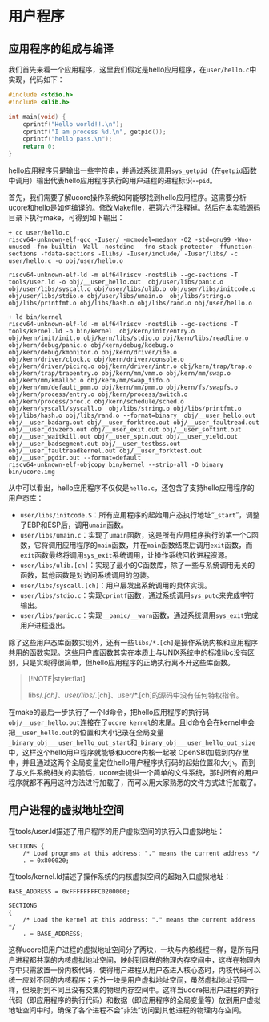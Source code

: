 # 用户程序

## 应用程序的组成与编译

我们首先来看一个应用程序，这里我们假定是hello应用程序，在`user/hello.c`中实现，代码如下：

```c
#include <stdio.h>
#include <ulib.h>

int main(void) {
    cprintf("Hello world!!.\n");
    cprintf("I am process %d.\n", getpid());
    cprintf("hello pass.\n");
    return 0;
}
```

hello应用程序只是输出一些字符串，并通过系统调用`sys_getpid`（在`getpid`函数中调用）输出代表hello应用程序执行的用户进程的进程标识--`pid`。

首先，我们需要了解ucore操作系统如何能够找到hello应用程序。这需要分析ucore和hello是如何编译的。修改Makefile，把第六行注释掉。然后在本实验源码目录下执行make，可得到如下输出：

```text
+ cc user/hello.c
riscv64-unknown-elf-gcc -Iuser/ -mcmodel=medany -O2 -std=gnu99 -Wno-unused -fno-builtin -Wall -nostdinc  -fno-stack-protector -ffunction-sections -fdata-sections -Ilibs/ -Iuser/include/ -Iuser/libs/ -c user/hello.c -o obj/user/hello.o

riscv64-unknown-elf-ld -m elf64lriscv -nostdlib --gc-sections -T tools/user.ld -o obj/__user_hello.out  obj/user/libs/panic.o obj/user/libs/syscall.o obj/user/libs/ulib.o obj/user/libs/initcode.o obj/user/libs/stdio.o obj/user/libs/umain.o  obj/libs/string.o obj/libs/printfmt.o obj/libs/hash.o obj/libs/rand.o obj/user/hello.o

+ ld bin/kernel
riscv64-unknown-elf-ld -m elf64lriscv -nostdlib --gc-sections -T tools/kernel.ld -o bin/kernel  obj/kern/init/entry.o obj/kern/init/init.o obj/kern/libs/stdio.o obj/kern/libs/readline.o obj/kern/debug/panic.o obj/kern/debug/kdebug.o obj/kern/debug/kmonitor.o obj/kern/driver/ide.o obj/kern/driver/clock.o obj/kern/driver/console.o obj/kern/driver/picirq.o obj/kern/driver/intr.o obj/kern/trap/trap.o obj/kern/trap/trapentry.o obj/kern/mm/vmm.o obj/kern/mm/swap.o obj/kern/mm/kmalloc.o obj/kern/mm/swap_fifo.o obj/kern/mm/default_pmm.o obj/kern/mm/pmm.o obj/kern/fs/swapfs.o obj/kern/process/entry.o obj/kern/process/switch.o obj/kern/process/proc.o obj/kern/schedule/sched.o obj/kern/syscall/syscall.o  obj/libs/string.o obj/libs/printfmt.o obj/libs/hash.o obj/libs/rand.o --format=binary  obj/__user_hello.out obj/__user_badarg.out obj/__user_forktree.out obj/__user_faultread.out obj/__user_divzero.out obj/__user_exit.out obj/__user_softint.out obj/__user_waitkill.out obj/__user_spin.out obj/__user_yield.out obj/__user_badsegment.out obj/__user_testbss.out obj/__user_faultreadkernel.out obj/__user_forktest.out obj/__user_pgdir.out --format=default
riscv64-unknown-elf-objcopy bin/kernel --strip-all -O binary bin/ucore.img
```

从中可以看出，hello应用程序不仅仅是`hello.c`，还包含了支持hello应用程序的用户态库：

* `user/libs/initcode.S`：所有应用程序的起始用户态执行地址“`_start`”，调整了EBP和ESP后，调用`umain`函数。
* `user/libs/umain.c`：实现了`umain`函数，这是所有应用程序执行的第一个C函数，它将调用应用程序的`main`函数，并在`main`函数结束后调用`exit`函数，而`exit`函数最终将调用`sys_exit`系统调用，让操作系统回收进程资源。
* `user/libs/ulib.[ch]`：实现了最小的C函数库，除了一些与系统调用无关的函数，其他函数是对访问系统调用的包装。
* `user/libs/syscall.[ch]`：用户层发出系统调用的具体实现。
* `user/libs/stdio.c`：实现`cprintf`函数，通过系统调用`sys_putc`来完成字符输出。
* `user/libs/panic.c`：实现`__panic/__warn`函数，通过系统调用`sys_exit`完成用户进程退出。

除了这些用户态库函数实现外，还有一些`libs/*.[ch]`是操作系统内核和应用程序共用的函数实现。这些用户库函数其实在本质上与UNIX系统中的标准libc没有区别，只是实现得很简单，但hello应用程序的正确执行离不开这些库函数。

> \[!NOTE\|style:flat\]
>
> libs/_.\[ch\]、user/libs/_.\[ch\]、user/\*.\[ch\]的源码中没有任何特权指令。

在make的最后一步执行了一个ld命令，把hello应用程序的执行码`obj/__user_hello.out`连接在了`ucore kernel`的末尾。且ld命令会在kernel中会把`__user_hello.out`的位置和大小记录在全局变量`_binary_obj___user_hello_out_start`和`_binary_obj___user_hello_out_size`中，这样这个hello用户程序就能够和ucore内核一起被 OpenSBI加载到内存里中，并且通过这两个全局变量定位hello用户程序执行码的起始位置和大小。而到了与文件系统相关的实验后，ucore会提供一个简单的文件系统，那时所有的用户程序就都不再用这种方法进行加载了，而可以用大家熟悉的文件方式进行加载了。

## 用户进程的虚拟地址空间

在tools/user.ld描述了用户程序的用户虚拟空间的执行入口虚拟地址：

```text
SECTIONS {
    /* Load programs at this address: "." means the current address */
    . = 0x800020;
```

在tools/kernel.ld描述了操作系统的内核虚拟空间的起始入口虚拟地址：

```text
BASE_ADDRESS = 0xFFFFFFFFC0200000;

SECTIONS
{
    /* Load the kernel at this address: "." means the current address */
    . = BASE_ADDRESS;
```

这样ucore把用户进程的虚拟地址空间分了两块，一块与内核线程一样，是所有用户进程都共享的内核虚拟地址空间，映射到同样的物理内存空间中，这样在物理内存中只需放置一份内核代码，使得用户进程从用户态进入核心态时，内核代码可以统一应对不同的内核程序；另外一块是用户虚拟地址空间，虽然虚拟地址范围一样，但映射到不同且没有交集的物理内存空间中。这样当ucore把用户进程的执行代码（即应用程序的执行代码）和数据（即应用程序的全局变量等）放到用户虚拟地址空间中时，确保了各个进程不会“非法”访问到其他进程的物理内存空间。

